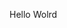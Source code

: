 Hello Wolrd


























































































































































































































































































































































































































































































































































































































































































































































































































































































































































































































































































































































































































































































































































































































































































































































































































































































































































































































































































































































































































































































































































































































































































































































































































































































































































































































































































































































































































































































































































































































